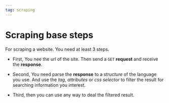 ```yaml
---
tag: scraping
---
```


# Scraping base steps

For scraping a website. You need at least 3 steps.

+ First, You nee the url of the site. Then send a `GET` **request** and receive the **response**.

+ Second, You need parse the **response** to a *structure* of the language you use.
And use the *tag*, *attributes* or *css selector* to filter the result for searching information you interest.

+ Third, then you can use any way to deal the filtered result.
